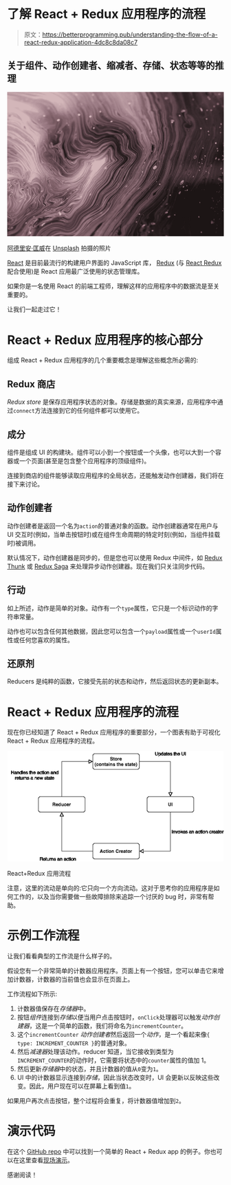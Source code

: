 # 了解 React + Redux 应用程序的流程

> 原文：<https://betterprogramming.pub/understanding-the-flow-of-a-react-redux-application-4dc8c8da08c7>

## 关于组件、动作创建者、缩减者、存储、状态等等的推理

![](img/7cd446561605801679e4375742929041.png)

[阿德里安·匡威](https://unsplash.com/@lurm?utm_source=unsplash&utm_medium=referral&utm_content=creditCopyText)在 [Unsplash](https://unsplash.com/s/photos/flow?utm_source=unsplash&utm_medium=referral&utm_content=creditCopyText) 拍摄的照片

[React](https://reactjs.org/) 是目前最流行的构建用户界面的 JavaScript 库， [Redux](https://redux.js.org/) (与 [React Redux](https://react-redux.js.org/) 配合使用)是 React 应用最广泛使用的状态管理库。

如果你是一名使用 React 的前端工程师，理解这样的应用程序中的数据流是至关重要的。

让我们一起走过它！

# React + Redux 应用程序的核心部分

组成 React + Redux 应用程序的几个重要概念是理解这些概念所必需的:

## Redux 商店

*Redux store* 是保存应用程序状态的对象。存储是数据的真实来源，应用程序中通过`connect`方法连接到它的任何组件都可以使用它。

## 成分

组件是组成 UI 的构建块。组件可以小到一个按钮或一个头像，也可以大到一个容器或一个页面(甚至是包含整个应用程序的顶级组件)。

连接到商店的组件能够读取应用程序的全局状态，还能触发动作创建器，我们将在接下来讨论。

## 动作创建者

动作创建者是返回一个名为`action`的普通对象的函数。动作创建器通常在用户与 UI 交互时(例如，当单击按钮时)或在组件生命周期的特定时刻(例如，当组件挂载时)被调用。

默认情况下，动作创建器是同步的，但是您也可以使用 Redux 中间件，如 [Redux Thunk](https://github.com/reduxjs/redux-thunk) 或 [Redux Saga](https://redux-saga.js.org/) 来处理异步动作创建器。现在我们只关注同步代码。

## 行动

如上所述，动作是简单的对象。动作有一个`type`属性，它只是一个标识动作的字符串常量。

动作也可以包含任何其他数据，因此您可以包含一个`payload`属性或一个`userId`属性或任何您喜欢的属性。

## 还原剂

Reducers 是纯粹的函数，它接受先前的状态和动作，然后返回状态的更新副本。

# React + Redux 应用程序的流程

现在你已经知道了 React + Redux 应用程序的重要部分，一个图表有助于可视化 React + Redux 应用程序的流程。

![](img/f91fd11f768d0e572284cce7ced9a7ab.png)

React+Redux 应用流程

注意，这里的流动是单向的:它只向一个方向流动。这对于思考你的应用程序是如何工作的，以及当你需要做一些故障排除来追踪一个讨厌的 bug 时，非常有帮助。

# 示例工作流程

让我们看看典型的工作流是什么样子的。

假设您有一个非常简单的计数器应用程序。页面上有一个按钮，您可以单击它来增加计数器，计数器的当前值也会显示在页面上。

工作流程如下所示:

1.  计数器值保存在*存储器*中。
2.  按钮*组件*连接到*存储*以便当用户点击按钮时，`onClick`处理器可以触发*动作创建器*，这是一个简单的函数，我们将命名为`incrementCounter`。
3.  这个`incrementCounter` *动作创建者*然后返回一个*动作*，是一个看起来像`{ type: INCREMENT_COUNTER }`的普通对象。
4.  然后*减速器*处理该动作。reducer 知道，当它接收到类型为`INCREMENT_COUNTER`的动作时，它需要将状态中的`counter`属性的值加 1。
5.  然后更新*存储器*中的状态，并且计数器的值从`0`变为`1`。
6.  UI 中的计数器显示连接到*存储*，因此当状态改变时，UI 会更新以反映这些改变。因此，用户现在可以在屏幕上看到值`1`。

如果用户再次点击按钮，整个过程将会重复，将计数器值增加到`2`。

# 演示代码

在这个 [GitHub repo](https://github.com/thawkin3/redux-example) 中可以找到一个简单的 React + Redux app 的例子。你也可以在这里查看[现场演示](http://tylerhawkins.info/redux-example/build/)。

感谢阅读！